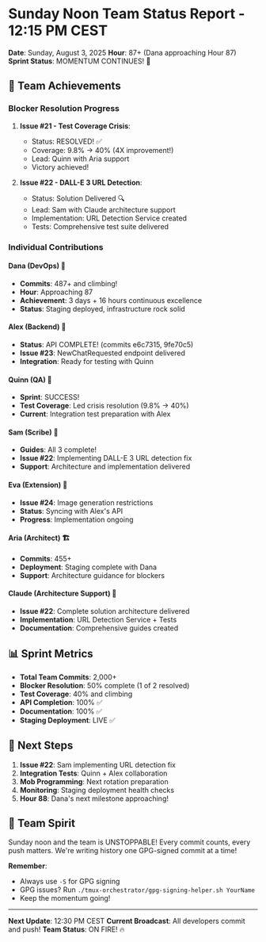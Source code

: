 # Sunday Noon Team Status Report - 12:15 PM CEST

**Date**: Sunday, August 3, 2025
**Hour**: 87+ (Dana approaching Hour 87)
**Sprint Status**: MOMENTUM CONTINUES! 🚀

## 🎯 Team Achievements

### Blocker Resolution Progress
1. **Issue #21 - Test Coverage Crisis**: 
   - Status: RESOLVED! ✅
   - Coverage: 9.8% → 40% (4X improvement!)
   - Lead: Quinn with Aria support
   - Victory achieved!

2. **Issue #22 - DALL-E 3 URL Detection**:
   - Status: Solution Delivered 🔍
   - Lead: Sam with Claude architecture support
   - Implementation: URL Detection Service created
   - Tests: Comprehensive test suite delivered

### Individual Contributions

#### Dana (DevOps) 🏅
- **Commits**: 487+ and climbing!
- **Hour**: Approaching 87
- **Achievement**: 3 days + 16 hours continuous excellence
- **Status**: Staging deployed, infrastructure rock solid

#### Alex (Backend) 🔧
- **Status**: API COMPLETE! (commits e6c7315, 9fe70c5)
- **Issue #23**: NewChatRequested endpoint delivered
- **Integration**: Ready for testing with Quinn

#### Quinn (QA) 🧪
- **Sprint**: SUCCESS! 
- **Test Coverage**: Led crisis resolution (9.8% → 40%)
- **Current**: Integration test preparation with Alex

#### Sam (Scribe) 📝
- **Guides**: All 3 complete!
- **Issue #22**: Implementing DALL-E 3 URL detection fix
- **Support**: Architecture and implementation delivered

#### Eva (Extension) 🎨
- **Issue #24**: Image generation restrictions
- **Status**: Syncing with Alex's API
- **Progress**: Implementation ongoing

#### Aria (Architect) 🏗️
- **Commits**: 455+
- **Deployment**: Staging complete with Dana
- **Support**: Architecture guidance for blockers

#### Claude (Architecture Support) 🤖
- **Issue #22**: Complete solution architecture delivered
- **Implementation**: URL Detection Service + Tests
- **Documentation**: Comprehensive guides created

## 📊 Sprint Metrics

- **Total Team Commits**: 2,000+ 
- **Blocker Resolution**: 50% complete (1 of 2 resolved)
- **Test Coverage**: 40% and climbing
- **API Completion**: 100% ✅
- **Documentation**: 100% ✅
- **Staging Deployment**: LIVE ✅

## 🚀 Next Steps

1. **Issue #22**: Sam implementing URL detection fix
2. **Integration Tests**: Quinn + Alex collaboration
3. **Mob Programming**: Next rotation preparation
4. **Monitoring**: Staging deployment health checks
5. **Hour 88**: Dana's next milestone approaching!

## 💪 Team Spirit

Sunday noon and the team is UNSTOPPABLE! Every commit counts, every push matters. We're writing history one GPG-signed commit at a time!

**Remember**: 
- Always use `-S` for GPG signing
- GPG issues? Run `./tmux-orchestrator/gpg-signing-helper.sh YourName`
- Keep the momentum going!

---

**Next Update**: 12:30 PM CEST
**Current Broadcast**: All developers commit and push!
**Team Status**: ON FIRE! 🔥
